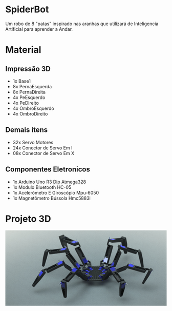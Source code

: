 # SpiderBot

Um robo de 8 "patas" inspirado nas aranhas que utilizará de Inteligencia Artificial para aprender a Andar.

# Material

## Impressão 3D

 * 1x Base1
 * 8x PernaEsquerda
 * 8x PernaDireita
 * 4x PeEsquerdo
 * 4x PeDireito
 * 4x OmbroEsquerdo
 * 4x OmbroDireito

## Demais itens 

 * 32x Servo Motores
 * 24x Conector de Servo Em I
 * 08x Conector de Servo Em X

## Componentes Eletronicos

 * 1x Arduino Uno R3 Dip Atmega328
 * 1x Modulo Bluetooth HC-05
 * 1x Acelerômetro E Giroscópio Mpu-6050
 * 1x Magnetômetro Bússola Hmc5883l

# Projeto 3D

![SpiderBot](3DModel/SpiderBot.jpg)